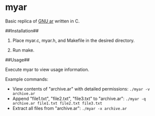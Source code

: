myar
====

Basic replica of [GNU ar][1] written in C.

##Installation##

1. Place myar.c, myar.h, and Makefile in the desired directory.

2. Run make.

##Usage##

Execute myar to view usage information.

Example commands:

* View contents of "archive.ar" with detailed permissions: ```./myar -v archive.ar```
* Append "file1.txt", "file2.txt", "file3.txt" to "archive.ar": ```./myar -q archive.ar file1.txt file2.txt file3.txt```
* Extract all files from "archive.ar": ```./myar -x archive.ar```


[1]: http://linux.about.com/library/cmd/blcmdl1_ar.htm
